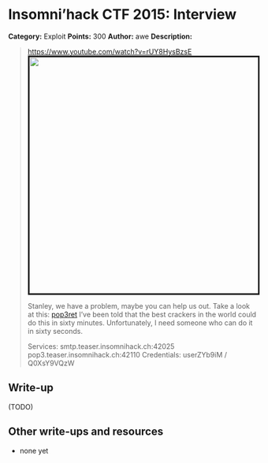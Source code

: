 # Insomni’hack CTF 2015: Interview

**Category:** Exploit
**Points:** 300
**Author:** awe
**Description:**

> <https://www.youtube.com/watch?v=rUY8HysBzsE>
> <a href="http://www.youtube.com/watch?v=rUY8HysBzsE"><img src="http://img.youtube.com/vi/rUY8HysBzsE/0.jpg" border="3" width="640" height="480"/></a>
>
> Stanley, we have a problem, maybe you can help us out. Take a look at this: [pop3ret](interview-148714b0c7db2677cafcbc7102611138.tar.bz2) I’ve been told that the best crackers in the world could do this in sixty minutes. Unfortunately, I need someone who can do it in sixty seconds.
>
> Services: smtp.teaser.insomnihack.ch:42025 pop3.teaser.insomnihack.ch:42110
> Credentials: userZYb9iM / Q0XsY9VQzW

## Write-up

(TODO)

## Other write-ups and resources

* none yet
